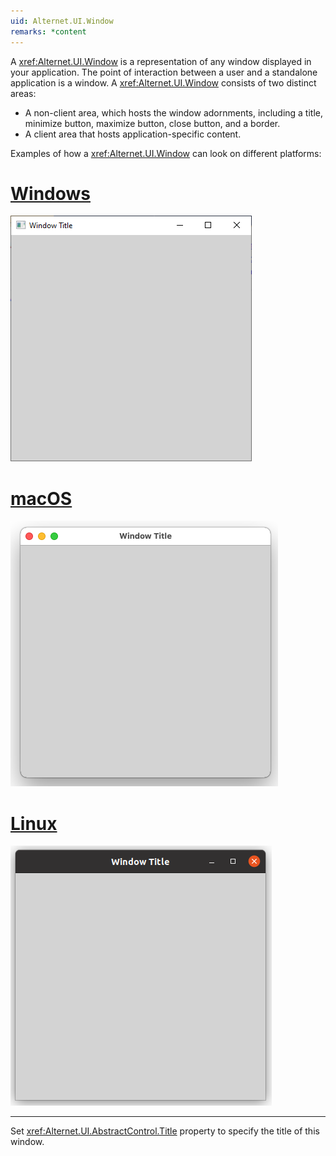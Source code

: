 ```yaml
---
uid: Alternet.UI.Window
remarks: *content
---
```

A <xref:Alternet.UI.Window> is a representation of any window displayed in your application.
The point of interaction between a user and a standalone application is a window. A <xref:Alternet.UI.Window> consists 
of two distinct areas:
- A non-client area, which hosts the window adornments, including a title, minimize button, maximize button, close button, 
and a border.
- A client area that hosts application-specific content.

Examples of how a <xref:Alternet.UI.Window> can look on different platforms:

# [Windows](#tab/screenshot-windows)
![Window on Windows](images/window-windows.png)
# [macOS](#tab/screenshot-macos)
![Window on macOS](images/window-macos.png)
# [Linux](#tab/screenshot-linux)
![Window on Linux](images/window-linux.png)
***

Set <xref:Alternet.UI.AbstractControl.Title> property to specify the title of this window.